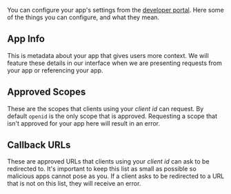 You can configure your app's settings from the <a href="https://developer.bitski.com" target="_blank">developer portal</a>. Here some of the things you can configure, and what they mean.

## App Info

This is metadata about your app that gives users more context. We will feature these details in our interface when we are presenting requests from your app or referencing your app.

## Approved Scopes

These are the scopes that clients using your *client id* can request. By default `openid` is the only scope that is approved. Requesting a scope that isn't approved for your app here will result in an error.

## Callback URLs

These are approved URLs that clients using your *client id* can ask to be redirected to. It's important to keep this list as small as possible so malicious apps cannot pose as you. If a client asks to be redirected to a URL that is not on this list, they will receive an error.
